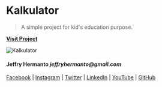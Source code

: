 # Kalkulator

> A simple project for kid's education purpose.

**[Visit Project](https://jeffryhermanto.github.io/Kalkulator/)**

![Kalkulator](http://jhproject.id/img/portfolio/Kalkulator.png)

#### Jeffry Hermanto _jeffryhermanto@gmail.com_

[Facebook](https://www.facebook.com/jeffryhermanto) |
[Instagram](https://www.instagram.com/jeffryhermanto) |
[Twitter](https://www.twitter.com/jeffryhermanto) |
[LinkedIn](https://www.linkedin.com/in/jeffryhermanto) |
[YouTube](https://www.youtube.com/jeffryhermanto) |
[GitHub](https://github.com/jeffryhermanto)
